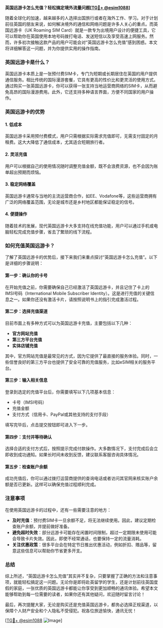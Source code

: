 **英国远游卡怎么充值？轻松搞定境外流量问题[[TG💪+ @esim1088](https://t.me/s/esim1088)]**

随着全球化的加速，越来越多的人选择出国旅行或者在海外工作、学习。对于计划前往英国的朋友来说，如何解决境外的通信和网络问题是许多人关心的重点。而英国远游卡（UK Roaming SIM Card）就是一款专为出境用户设计的便捷工具，它可以帮助你在英国使用本地号码拨打电话、发送短信以及享受高速上网服务。然而，许多初次接触这款产品的用户可能会对“英国远游卡怎么充值”感到困惑。本文将详细解答这一问题，并为你提供实用的操作指南。

### 英国远游卡是什么？

英国远游卡本质上是一张预付费SIM卡，专门为短期或长期居住在英国的用户提供通信服务。相比传统的国际漫游套餐，它具有更高的性价比和更灵活的使用方式。通过购买一张英国远游卡，你可以获得一张支持当地运营商网络的SIM卡，从而避免高昂的国际漫游费用。此外，它还支持多种语言界面，方便不同国家的用户操作。

### 英国远游卡的优势

#### 1. **低成本**
   英国远游卡采用预付费模式，用户只需根据实际需求充值即可，无需支付固定的月租费。这大大降低了通信成本，尤其适合短期旅行者。

#### 2. **灵活充值**
   用户可以根据自己的使用情况随时调整充值金额，既不会浪费资源，也不会因为账单超出预期而烦恼。

#### 3. **稳定网络覆盖**
   英国远游卡通常与当地的主流运营商合作，如EE、Vodafone等，这些运营商拥有广泛的网络覆盖范围，无论是城市还是乡村地区都能保证稳定的信号。

#### 4. **便捷操作**
   随着技术的发展，现代英国远游卡大多支持在线充值功能，用户可以通过手机或电脑轻松完成充值步骤，省去了繁琐的线下流程。

### 如何充值英国远游卡？

了解了英国远游卡的优势后，接下来我们来重点探讨“英国远游卡怎么充值”。以下是详细的步骤说明：

#### 第一步：确认你的卡号
在开始充值之前，你需要确保自己已经激活了英国远游卡，并且记住了卡上的IMSI号码（International Mobile Subscriber Identity）。这是进行充值的关键信息之一。如果你还没有激活卡片，请按照说明书上的指引完成激活过程。

#### 第二步：选择充值渠道
目前市面上有多种方式可以为英国远游卡充值，主要包括以下几种：
   - **官方网站充值**
   - **第三方平台充值**
   - **实体店铺充值**

其中，官方网站充值是最常见的方式，因为它提供了最直接的服务体验。同时，一些信誉良好的第三方平台也提供了安全可靠的充值服务，比如eSIM相关的服务平台。

#### 第三步：输入相关信息
登录到选定的充值平台后，你需要填写以下几项基本信息：
   - 卡号（IMSI号码）
   - 充值金额
   - 支付方式（信用卡、PayPal或其他支持的支付手段）

填写完毕后，点击提交按钮即可进入下一步。

#### 第四步：支付并等待确认
选择合适的支付方式后，按照提示完成付款操作。大多数情况下，支付完成后会立即收到成功通知。如果长时间未收到反馈，建议联系客服咨询具体情况。

#### 第五步：检查账户余额
成功充值后，你可以通过拨打运营商提供的查询电话或者访问其官网来核实账户余额是否已更新。这样可以确保充值过程顺利完成。

### 注意事项

在使用英国远游卡的过程中，还有一些需要注意的地方：
   - **及时充值**：预付费SIM卡一旦余额不足，将无法继续使用。因此，建议定期检查账户余额，并提前做好准备。
   - **避免超时失效**：部分远游卡可能存在闲置时间限制，超过一定期限未使用可能会导致卡片失效。因此，即使不经常通话，也要保持一定的流量消耗。
   - **关注优惠政策**：很多平台会在特定节日推出优惠活动，例如折扣、赠品等，留意这些信息可以帮助你节省更多开支。

### 总结

综上所述，“英国远游卡怎么充值”其实并不复杂，只要掌握了正确的方法和注意事项，就能轻松搞定这一问题。无论你是即将赴英留学的学生，还是计划前往英国度假的家庭，一张优质的英国远游卡都能让你享受到更加顺畅的通讯体验。希望本文能够帮助到每一位需要的读者，如果你还有其他疑问，欢迎随时留言讨论！

最后，再次提醒大家，无论是购买还是充值英国远游卡，都务必选择正规渠道，以保障个人财产安全和个人隐私不受侵犯。祝各位旅途愉快，通讯无忧！

[[TG💪+ @esim1088](https://t.me/s/esim1088) ![Image](https://i.postimg.cc/4NQfJmqS/Snipaste-2025-05-13-00-14-12.png)]